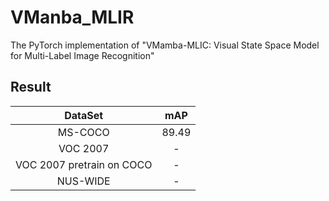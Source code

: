 # VManba_MLIR
 The PyTorch implementation of "VMamba-MLIC: Visual State Space Model for Multi-Label Image Recognition"


## Result
|DataSet                   | mAP | 
|:----:                    | :----: |
|MS-COCO                   |  89.49 | 
|VOC 2007                  |  -     | 
|VOC 2007 pretrain on COCO |  -     |   
|NUS-WIDE                  |  -     | 